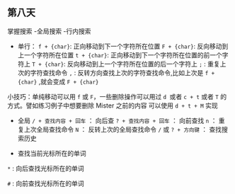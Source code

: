 ## 第八天

掌握搜索 -全局搜索 -行内搜索

- 单行：
  `f + {char}`: 正向移动到下一个字符所在位置
  `F + {char}`: 反向移动到上一个字符所在位置
  `t + {char}`: 正向移动到下一个字符所在位置的前一个字符上
  `T + {char}`: 反向移动到上一个字符所在位置的后一个字符上
  `;` : 重复上次的字符查找命令
  `,` : 反转方向查找上次的字符查找命令,比如上次是 `f + {char}` ,就会变成 `F + {char}`

小技巧：单纯移动可以用 `f` 或 `F`，一些删除操作可以用过 `d `或者 `c + t` 或者 `T` 的方式。譬如练习例子中想要删除 Mister 之前的内容 可以使用 `d + t + M` 实现

- 全局
  `/ + 查找内容 + 回车` ： 向后查
  `? + 查找内容 + 回车` ： 向前查找
  `n` ： 重复上次全局查找命令
  `N` ： 反转上次的全局查找命令
  `/` 或 `? + 方向键` ： 查找搜索历史

- 查找当前光标所在的单词

`*` : 向后查找光标所在的单词

`#` : 向前查找光标所在的单词
